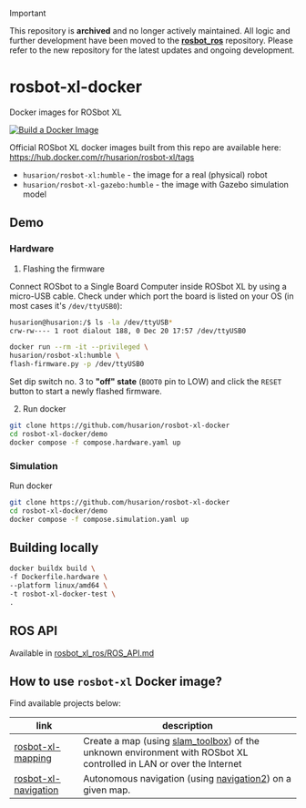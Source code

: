 > [!IMPORTANT]  
> This repository is **archived** and no longer actively maintained.
> All logic and further development have been moved to the [**rosbot_ros**](https://github.com/husarion/rosbot_ros) repository.
> Please refer to the new repository for the latest updates and ongoing development.

# rosbot-xl-docker

Docker images for ROSbot XL

[![Build a Docker Image](https://github.com/husarion/rosbot-xl-docker/actions/workflows/ros-docker-image.yaml/badge.svg)](https://github.com/husarion/rosbot-xl-docker/actions/workflows/ros-docker-image.yaml)

Official ROSbot XL docker images built from this repo are available here: https://hub.docker.com/r/husarion/rosbot-xl/tags

- `husarion/rosbot-xl:humble` - the image for a real (physical) robot
- `husarion/rosbot-xl-gazebo:humble` - the image with Gazebo simulation model

## Demo

### Hardware

1. Flashing the firmware

Connect ROSbot to a Single Board Computer inside ROSbot XL by using a micro-USB cable. Check under which port the board is listed on your OS (in most cases it's `/dev/ttyUSB0`):

```bash
husarion@husarion:/$ ls -la /dev/ttyUSB*
crw-rw---- 1 root dialout 188, 0 Dec 20 17:57 /dev/ttyUSB0
```

```bash
docker run --rm -it --privileged \
husarion/rosbot-xl:humble \
flash-firmware.py -p /dev/ttyUSB0
```

Set dip switch no. 3 to **"off" state**  (`BOOT0` pin to LOW) and click the `RESET` button to start a newly flashed firmware.

2. Run docker

```bash
git clone https://github.com/husarion/rosbot-xl-docker
cd rosbot-xl-docker/demo
docker compose -f compose.hardware.yaml up
```

### Simulation

Run docker

```bash
git clone https://github.com/husarion/rosbot-xl-docker
cd rosbot-xl-docker/demo
docker compose -f compose.simulation.yaml up
```

## Building locally

```bash
docker buildx build \
-f Dockerfile.hardware \
--platform linux/amd64 \
-t rosbot-xl-docker-test \
.
```

## ROS API

Available in [rosbot_xl_ros/ROS_API.md](https://github.com/husarion/rosbot_xl_ros/blob/master/ROS_API.md)

## How to use `rosbot-xl` Docker image?

Find available projects below:

| link | description |
| - | - |
| [rosbot-xl-mapping](https://github.com/husarion/rosbot-xl-mapping) | Create a map (using [slam_toolbox](https://github.com/SteveMacenski/slam_toolbox)) of the unknown environment with ROSbot XL controlled in LAN or over the Internet |
| [rosbot-xl-navigation](https://github.com/husarion/rosbot-xl-navigation) | Autonomous navigation (using [navigation2](https://github.com/ros-planning/navigation2)) on a given map.  |
